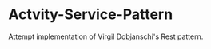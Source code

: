 Actvity-Service-Pattern
=======================

Attempt implementation of Virgil Dobjanschi's Rest pattern.
